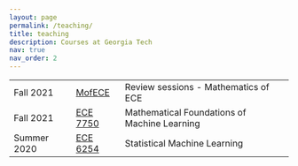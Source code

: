 ```yaml
---
layout: page
permalink: /teaching/
title: teaching
description: Courses at Georgia Tech
nav: true
nav_order: 2
---
```


<table class="table table-borderless table-hover text-left">
<tbody id="myTable">

<tr class="d-flex">
<td class="col-2">Fall 2021</td>
<td class="col-2"><a class="" href="/teaching/MofECEfa21/"> MofECE </a></td>
<td class="col-8"><a class=""> Review sessions - Mathematics of ECE </a></td>
</tr>

<tr class="d-flex">
<td class="col-2">Fall 2021</td>
<td class="col-2"><a class="" href="/teaching/ece7750fa21/"> ECE 7750 </a></td>
<td class="col-8"><a class=""> Mathematical Foundations of Machine Learning </a></td>
</tr>

<tr class="d-flex">
<td class="col-2">Summer 2020</td>
<td class="col-2"><a class="" href="/teaching/ece6254su20/"> ECE 6254 </a></td>
<td class="col-8"><a class=""> Statistical Machine Learning </a></td>
</tr>

</tbody>
</table>
